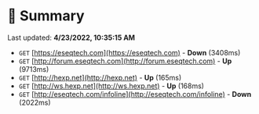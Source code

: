 # 📖 Summary
Last updated: **4/23/2022, 10:35:15 AM**

- `GET` [https://eseqtech.com](https://eseqtech.com) - **Down** (3408ms)
- `GET` [http://forum.eseqtech.com](http://forum.eseqtech.com) - **Up** (9713ms)
- `GET` [http://hexp.net](http://hexp.net) - **Up** (165ms)
- `GET` [http://ws.hexp.net](http://ws.hexp.net) - **Up** (168ms)
- `GET` [http://eseqtech.com/infoline](http://eseqtech.com/infoline) - **Down** (2022ms)
